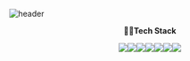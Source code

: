 ![header](https://capsule-render.vercel.app/api?type=venom&color=auto&height=300&section=header&text=Welcome!-nl-SungUk's%20page.&fontSize=90&animation=fadeIn)
<p align="center">
  <strong>🧑‍💻Tech Stack</strong>
</p>

<div style="display: flex; justify-content: center; align-items: center; flex-wrap: nowrap; width: 100%;">
    <img src="https://img.shields.io/badge/Python-3776AB?style=for-the-badge&logo=Python&logoColor=white">
    <img src="https://img.shields.io/badge/FastAPI-009688?style=for-the-badge&logo=FastAPI&logoColor=white">
    <img src="https://img.shields.io/badge/Spring-6DB33F?style=for-the-badge&logo=Spring&logoColor=white">
    <img src="https://img.shields.io/badge/Java-6DB33F?style=for-the-badge&logo=Java&logoColor=white">
    <img src="https://img.shields.io/badge/Azure-5DACDF?style=for-the-badge&logo=Azure&logoColor=white">
    <img src="https://img.shields.io/badge/Docker-2496ED?style=for-the-badge&logo=Docker&logoColor=white">
    <img src="https://img.shields.io/badge/MySQL-4479A1?style=for-the-badge&logo=MySQL&logoColor=white">

</div>
